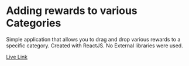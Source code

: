 # Adding rewards to various Categories
Simple application that allows you to drag and drop various rewards to a specific category.
Created with ReactJS. No External libraries were used.

[Live Link](https://mannysinghh11.github.io/)
